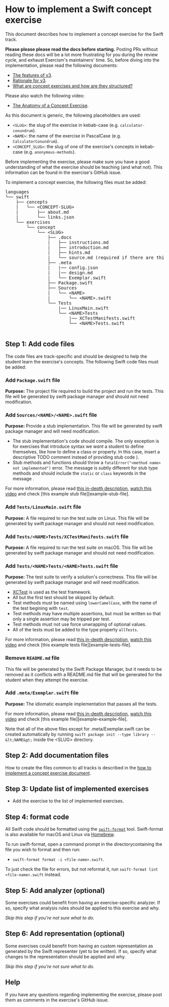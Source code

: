 # How to implement a Swift concept exercise

This document describes how to implement a concept exercise for the Swift track.

**Please please please read the docs before starting.** Posting PRs without reading these docs will be a lot more frustrating for you during the review cycle, and exhaust Exercism's maintainers' time. So, before diving into the implementation, please read the following documents:

- [The features of v3][docs-features-of-v3].
- [Rationale for v3][docs-rationale-for-v3].
- [What are concept exercises and how are they structured?][docs-concept-exercises]

Please also watch the following video:

- [The Anatomy of a Concept Exercise][anatomy-of-a-concept-exercise].

As this document is generic, the following placeholders are used:

- `<SLUG>`: the slug of the exercise in kebab-case (e.g. `calculator-conundrum`).
- `<NAME>`: the name of the exercise in PascalCase (e.g. `CalculatorConundrum`).
- `<CONCEPT_SLUG>`: the slug of one of the exercise's concepts in kebab-case (e.g. `anonymous-methods`).

Before implementing the exercise, please make sure you have a good understanding of what the exercise should be teaching (and what not). This information can be found in the exercise's GitHub issue. <!--Having done this, please read the [Swift concept exercises introduction][concept-exercises].-->

To implement a concept exercise, the following files must be added:

<pre>
languages
└── swift
    ├── concepts
    |   └── &lt;CONCEPT-SLUG&gt;
    |       ├── about.md
    |       └── links.json
    └── exercises
        └── concept
            └── &lt;SLUG&gt;
                ├── .docs
                |   ├── instructions.md
                |   ├── introduction.md
                |   ├── hints.md
                |   └── source.md (required if there are third-party sources)
                ├── .meta
                |   |── config.json
                |   |── design.md
                |   └── Exemplar.swift
                ├── Package.swift
                ├── Sources
                |   └── &lt;NAME&gt;
                |       └── &lt;NAME&gt;.swift
                └── Tests
                    |── LinuxMain.swift
                    └── &lt;NAME&gt;Tests
                        |── XCTestManifests.swift
                        └── &lt;NAME&gt;Tests.swift

</pre>

## Step 1: Add code files

The code files are track-specific and should be designed to help the student learn the exercise's concepts. The following Swift code files must be added:

### Add `Package.swift` file

**Purpose:** The project file required to build the project and run the tests. This file will be generated by swift package manager and should not need modification.

<!--For more information, check [this example project file][example-project-file].
-->

### Add `Sources/<NAME>/<NAME>.swift` file

**Purpose:** Provide a stub implementation. This file will be generated by swift package manager and will need modification.

- The stub implementation's code should compile. The only exception is for exercises that introduce syntax we _want_ a student to define themselves, like how to define a class or property. In this case, insert a descriptive TODO comment instead of providing stub code <!--(see [this example][todo]-->).
- Stub methods and functions should throw a `fatalError("<method name> not implemented")` error. <!--See [this instance method example][not-implemented].--> The message is subtly different for stub type methods and should include the `static` or `class` keywords in the message <!--, see [this static method example][not-implemented-static]-->.

For more information, please read [this in-depth description][stub-file], [watch this video][video-stub-file] and check [this example stub file][example-stub-file].

### Add `Tests/LinuxMain.swift` file

**Purpose:** A file required to run the test suite on Linux. This file will be generated by swift package manager and should not need modification.

### Add `Tests/<NAME>Tests/XCTestManifests.swift` file

**Purpose:** A file required to run the test suite on macOS. This file will be generated by swift package manager and should not need modification.

### Add `Tests/<NAME>Tests/<NAME>Tests.swift` file

**Purpose:** The test suite to verify a solution's correctness. This file will be generated by swift package manager and _will_ need modification.

- [XCTest][xctest] is used as the test framework.
- All but the first test should be skipped by default<!-- (check [this example][skip-fact])-->.
- Test methods must be named using `lowerCamelCase`, with the name of the test begining with `test`<!-- (check [this example][test-name])-->.
- Test methods may have multiple assertions, but must be written so that only a single assertion may be tripped per test.
- Test methods must not use force unwrapping of optional values.
- All of the tests must be added to the type property `allTests`.

For more information, please read [this in-depth description][tests-file], [watch this video][video-tests-file] and check [this example tests file][example-tests-file].

### Remove `README.md` file

This file will be generated by the Swift Package Manager, but it needs to be removed as it conflicts with a README.md file that will be generated for the student when they attempt the exercise.

### Add `.meta/Exemplar.swift` file

**Purpose:** The idiomatic example implementation that passes all the tests.

For more information, please read [this in-depth description][example-file], [watch this video][video-example-file] and check [this example file][example-example-file].

Note that all of the above files except for .meta/Exemplar.swift can be created automatically by running `swift package init --type library --&lt;NAME&gt;` inside the &lt;SLUG&gt; directory.

## Step 2: Add documentation files

How to create the files common to all tracks is described in the [how to implement a concept exercise document][how-to-implement-a-concept-exercise].

## Step 3: Update list of implemented exercises

- Add the exercise to the list of implemented exercises<!--[list of implemented exercises][implemented-exercises]-->.

## Step 4: format code

All Swift code should be formatted using the [`swift-format`][swift-format] tool. Swift-format is also available for macOS and Linux via [Homebrew][homebrew].

To run swift-format, open a command prompt in the directorycontaining the file you wish to format and then run:

- `swift-format format -i <file-name>.swift`.

To just check the file for errors, but not reformat it, run `swift-format lint <file-name>.swift` instead.

## Step 5: Add analyzer (optional)

Some exercises could benefit from having an exercise-specific analyzer<!--[analyzer][analyzer]-->. If so, specify what analysis rules should be applied to this exercise and why.

_Skip this step if you're not sure what to do._

## Step 6: Add representation (optional)

Some exercises could benefit from having an custom representation as generated by the Swift representer (yet to be written)<!-- [Swift representer][representer]-->. If so, specify what changes to the representation should be applied and why.

_Skip this step if you're not sure what to do._

<!--
## Inspiration

When implementing an exercise, it can be very useful to look at already implemented Swift exercises like the [strings][concept-exercise-strings], [datetimes][concept-exercise-datetimes] or [floating-point numbers][concept-exercise-numbers-floating-point] exercises. You can also check the exercise's [general concepts documents][reference] to see if other languages have already implemented an exercise for that concept.
-->

## Help

If you have any questions regarding implementing the exercise, please post them as comments in the exercise's GitHub issue.

<!--[analyzer]: https://github.com/exercism/csharp-analyzer
[representer]: https://github.com/exercism/csharp-representer
-->

<!--[concept-exercises]: ../exercises/concept/README.md
[implemented-exercises]: ../exercises/concept/README.md#implemented-exercises
-->

<!--[concept-exercise-strings]: ../exercises/concept/strings
[concept-exercise-dates]: ../exercises/concept/dates
[concept-exercise-numbers-floating-point]: ../exercises/concept/floating-point-numbers
-->

<!--[example-stub-file]: ../exercises/concept/strings/Source/Strings/Strings.swift
[example-tests-file]: ../exercises/concept/strings/Tests/StringsTests/StringTests.swift
[example-example-file]: ../exercises/concept/strings/.meta/Exemplar.swift
[example-project-file]: ../exercises/concept/strings/Package.swift
-->

[how-to-implement-a-concept-exercise]: ../../../docs/maintainers/generic-how-to-implement-a-concept-exercise.md
[docs-concept-exercises]: ../../../docs/concept-exercises.md
[docs-rationale-for-v3]: ../../../docs/rationale-for-v3.md
[docs-features-of-v3]: ../../../docs/features-of-v3.md
[anatomy-of-a-concept-exercise]: https://www.youtube.com/watch?v=gkbBqd7hPrA
[reference]: ../../../reference
[swift-format]: https://github.com/apple/swift-format
[allowing-fork-pr-changes]: https://help.github.com/en/github/collaborating-with-issues-and-pull-requests/allowing-changes-to-a-pull-request-branch-created-from-a-fork
[video-stub-file]: https://www.youtube.com/watch?v=gkbBqd7hPrA&t=1171
[video-tests-file]: https://www.youtube.com/watch?v=gkbBqd7hPrA&t=1255
[video-example-file]: https://www.youtube.com/watch?v=gkbBqd7hPrA&t=781
[homebrew]: https://brew.sh
[xctest]: https://developer.apple.com/documentation/xctest

<!--[skip-test]: ../exercises/concept/strings/Tests/StringsTests/StringTests.swift#L11
[test-name]: ../exercises/concept/strings/Tests/StringsTests/StringTests.swift#L24
-->

<!--[not-implemented-static]: ../exercises/concept/arrays/Arrays.cs#L12
[not-implemented]: ../exercises/concept/arrays/Arrays.cs#L17
-->

<!--[todo]: ../exercises/concept/basics/Sources/Basics/Basics.swift
-->

[stub-file]: ../../../docs/concept-exercises.md#stub-implementation-file
[tests-file]: ../../../docs/concept-exercises.md#tests-file
[example-file]: ../../../docs/concept-exercises.md#example-implementation-file
[video-stub-file]: https://www.youtube.com/watch?v=gkbBqd7hPrA&t=1171
[video-tests-file]: https://www.youtube.com/watch?v=gkbBqd7hPrA&t=1255
[video-example-file]: https://www.youtube.com/watch?v=gkbBqd7hPrA&t=781
